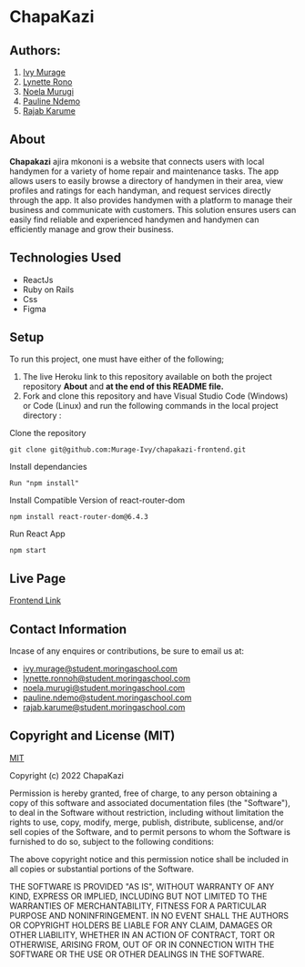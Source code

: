 # ChapaKazi

## Authors:
1. [Ivy Murage](https://github.com/Murage-Ivy)
2. [Lynette Rono](https://github.com/Rlynette)
3. [Noela Murugi](https://github.com/Noela-Murugi)
4. [Pauline Ndemo](https://github.com/Paulinendemo)
5. [Rajab Karume](https://github.com/RajabKarume)

## About
**Chapakazi** ajira mkononi is a website that connects users with local handymen for a variety of home repair and maintenance tasks. The app allows users to easily browse a directory of handymen in their area, view profiles and ratings for each handyman, and request services directly through the app. It also provides handymen with a platform to manage their business and communicate with customers. This solution ensures users can easily find reliable and experienced handymen and handymen can efficiently manage and grow their business.

## Technologies Used
+ ReactJs
+ Ruby on Rails
+ Css
+ Figma

## Setup
To run this project, one must have either of the following;

1. The live Heroku link to this repository available on both the project repository **About** and **at the end of this README file.**
2. Fork and clone this repository and have Visual Studio Code (Windows) or Code (Linux) and run the following commands in the local project directory :<br>

Clone the repository
```
git clone git@github.com:Murage-Ivy/chapakazi-frontend.git
```
Install dependancies
```
Run "npm install"
```
Install Compatible Version of react-router-dom
```
npm install react-router-dom@6.4.3
```
Run React App
```
npm start
```

## Live Page

[Frontend Link](https://chapakazi-frontend.vercel.app/)

## Contact Information
Incase of any enquires or contributions, be sure to email us at:
+ ivy.murage@student.moringaschool.com
+ lynette.ronnoh@student.moringaschool.com
+ noela.murugi@student.moringaschool.com
+ pauline.ndemo@student.moringaschool.com
+ rajab.karume@student.moringaschool.com

## Copyright and License (MIT)
[MIT](https://)

Copyright (c) 2022 ChapaKazi

Permission is hereby granted, free of charge, to any person obtaining a copy of this software and associated documentation files (the "Software"), to deal in the Software without restriction, including without limitation the rights to use, copy, modify, merge, publish, distribute, sublicense, and/or sell copies of the Software, and to permit persons to whom the Software is furnished to do so, subject to the following conditions:

The above copyright notice and this permission notice shall be included in all copies or substantial portions of the Software.

THE SOFTWARE IS PROVIDED "AS IS", WITHOUT WARRANTY OF ANY KIND, EXPRESS OR IMPLIED, INCLUDING BUT NOT LIMITED TO THE WARRANTIES OF MERCHANTABILITY, FITNESS FOR A PARTICULAR PURPOSE AND NONINFRINGEMENT. IN NO EVENT SHALL THE AUTHORS OR COPYRIGHT HOLDERS BE LIABLE FOR ANY CLAIM, DAMAGES OR OTHER LIABILITY, WHETHER IN AN ACTION OF CONTRACT, TORT OR OTHERWISE, ARISING FROM, OUT OF OR IN CONNECTION WITH THE SOFTWARE OR THE USE OR OTHER DEALINGS IN THE SOFTWARE.
